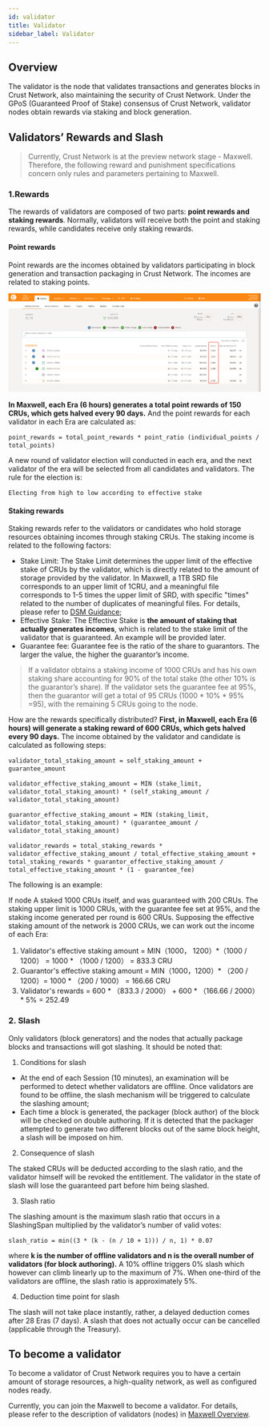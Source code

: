 ```yaml
---
id: validator
title: Validator
sidebar_label: Validator
---
```


## Overview

The validator is the node that validates transactions and generates blocks in Crust Network, also maintaining the security of Crust Network. Under the GPoS (Guaranteed Proof of Stake) consensus of Crust Network, validator nodes obtain rewards via staking and block generation.

## Validators’ Rewards and Slash

> Currently, Crust Network is at the preview network stage - Maxwell. Therefore, the following reward and punishment specifications concern only rules and parameters pertaining to Maxwell.

### 1.Rewards

The rewards of validators are composed of two parts: **point rewards and staking rewards**. Normally, validators will receive both the point and staking rewards, while candidates receive only staking rewards.

#### Point rewards

Point rewards are the incomes obtained by validators participating in block generation and transaction packaging in Crust Network. The incomes are related to staking points.

![staking_points](assets/gpos/staking_points.jpg)

**In Maxwell, each Era (6 hours) generates a total point rewards of 150 CRUs, which gets halved every 90 days.** And the point rewards for each validator in each Era are calculated as:

```shell
point_rewards = total_point_rewards * point_ratio (individual_points / total_points)
```

A new round of validator election will conducted in each era, and the next validator of the era will be selected from all candidates and validators. The rule for the election is:

```shell
Electing from high to low according to effective stake 
```

#### Staking rewards

Staking rewards refer to the validators or candidates who hold storage resources obtaining incomes through staking CRUs. The staking income is related to the following factors:

- Stake Limit: The Stake Limit determines the upper limit of the effective stake of CRUs by the validator, which is directly related to the amount of storage provided by the validator. In Maxwell, a 1TB SRD file corresponds to an upper limit of 1CRU, and a meaningful file corresponds to 1-5 times the upper limit of SRD, with specific "times" related to the number of duplicates of meaningful files. For details, please refer to [DSM Guidance](DSM.md);
- Effective Stake: The Effective Stake is **the amount of staking that actually generates incomes**, which is related to the stake limit of the validator that is guaranteed. An example will be provided later.
- Guarantee fee: Guarantee fee is the ratio of the share to guarantors. The larger the value, the higher the guarantor’s income.

> If a validator obtains a staking income of 1000 CRUs and has his own staking share accounting for 90% of the total stake (the other 10% is the guarantor’s share). If the validator sets the guarantee fee at 95%, then the guarantor will get a total of 95 CRUs (1000 * 10% * 95% =95), with the remaining 5 CRUs going to the node.

How are the rewards specifically distributed? **First, in Maxwell, each Era (6 hours) will generate a staking reward of 600 CRUs, which gets halved every 90 days.** The income obtained by the validator and candidate is calculated as following steps:

```shell
validator_total_staking_amount = self_staking_amount + guarantee_amount
```

```shell
validator_effective_staking_amount = MIN (stake_limit, validator_total_staking_amount) * (self_staking_amount / validator_total_staking_amount)
```

```shell
guarantor_effective_staking_amount = MIN (staking_limit, validator_total_staking_amount) * (guarantee_amount / validator_total_staking_amount)
```

```shell
validator_rewards = total_staking_rewards * validator_effective_staking_amount / total_effective_staking_amount + total_staking_rewards * guarantor_effective_staking_amount / total_effective_staking_amount * (1 - guarantee_fee)
```

The following is an example:

If node A staked 1000 CRUs itself, and was guaranteed with 200 CRUs. The staking upper limit is 1000 CRUs, with the guarantee fee set at 95%, and the staking income generated per round is 600 CRUs. Supposing the effective staking amount of the network is 2000 CRUs, we can work out the income of each Era:

1. Validator's effective staking amount = MIN（1000， 1200）*（1000 / 1200） = 1000 * （1000 / 1200） = 833.3 CRU
2. Guarantor's effective staking amount = MIN（1000，1200）* （200 / 1200）= 1000 * （200 / 1000） = 166.66 CRU
3. Validator's rewards = 600 * （833.3 / 2000） + 600 * （166.66 / 2000） * 5% = 252.49

### 2. Slash

Only validators (block generators) and the nodes that actually package blocks and transactions will got slashing. It should be noted that:

1. Conditions for slash

- At the end of each Session (10 minutes), an examination will be performed to detect whether validators are offline. Once validators are found to be offline, the slash mechanism will be triggered to calculate the slashing amount;
- Each time a block is generated, the packager (block author) of the block will be checked on double authoring. If it is detected that the packager attempted to generate two different blocks out of the same block height, a slash will be imposed on him.

2. Consequence of slash

The staked CRUs will be deducted according to the slash ratio, and the validator himself will be revoked the entitlement. The validator in the state of slash will lose the guaranteed part before him being slashed.

3. Slash ratio

The slashing amount is the maximum slash ratio that occurs in a SlashingSpan multiplied by the validator’s number of valid votes:

```shell
slash_ratio = min((3 * (k - (n / 10 + 1))) / n, 1) * 0.07
```

where **k is the number of offline validators and n is the overall number of validators (for block authoring).** A 10% offline triggers 0% slash which however can climb linearly up to the maximum of 7%. When one-third of the validators are offline, the slash ratio is approximately 5%.

4. Deduction time point for slash

The slash will not take place instantly, rather, a delayed deduction comes after 28 Eras (7 days). A slash that does not actually occur can be cancelled (applicable through the Treasury).

## To become a validator

To become a validator of Crust Network requires you to have a certain amount of storage resources, a high-quality network, as well as configured nodes ready.

Currently, you can join the Maxwell to become a validator. For details, please refer to the description of validators (nodes) in [Maxwell Overview](preview-network-maxwell.md).
